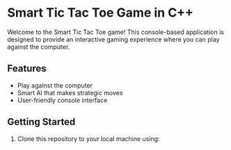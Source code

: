 # Smart Tic Tac Toe Game in C++

Welcome to the Smart Tic Tac Toe game! This console-based application is designed to provide an interactive gaming experience where you can play against the computer.

## Features

- Play against the computer
- Smart AI that makes strategic moves
- User-friendly console interface

## Getting Started

1. Clone this repository to your local machine using:
